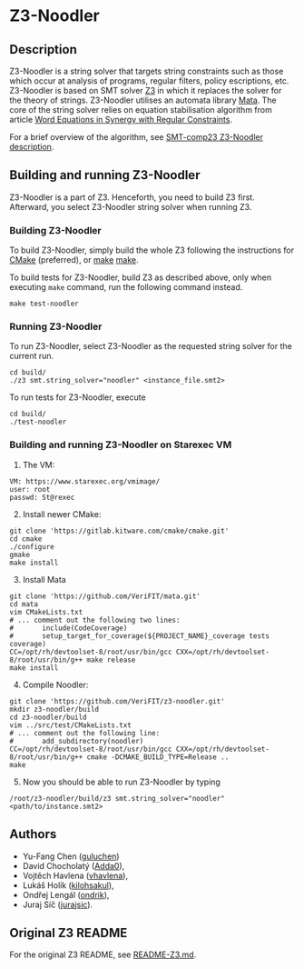 # Z3-Noodler

## Description

Z3-Noodler is a string solver that targets string constraints such as those which occur at analysis of programs, 
regular filters, policy escriptions, etc. Z3-Noodler is based on SMT solver [Z3](https://github.com/Z3Prover/z3) in which it replaces the solver 
for the theory of strings. 
Z3-Noodler utilises an automata library [Mata](https://github.com/VeriFIT/mata/). 
The core of the string solver relies on equation stabilisation algorithm from article
[Word Equations in Synergy with Regular Constraints](https://link.springer.com/chapter/10.1007/978-3-031-27481-7_23).

For a brief overview of the algorithm, see [SMT-comp23 Z3-Noodler description](#doc/noodler/z3-noodler_systems-description.pdf).

[//]: # (TODO: Write the following paragraphs. ## Differences from Z3 ## Supported features and limitations)

## Building and running Z3-Noodler

Z3-Noodler is a part of Z3. Henceforth, you need to build Z3 first. Afterward, you select Z3-Noodler string solver when running Z3.

### Building Z3-Noodler

To build Z3-Noodler, simply build the whole Z3 following the instructions for [CMake][cmake] (preferred), or [make]
[make].

[visual_studio]: #building-z3-on-windows-using-visual-studio-command-prompt
[make]: #building-z3-using-make-and-gccclang
[cmake]: #building-z3-using-cmake

To build tests for Z3-Noodler, build Z3 as described above, only when executing `make` command, run the following 
command instead.
```shell
make test-noodler
```

### Running Z3-Noodler
To run Z3-Noodler, select Z3-Noodler as the requested string solver for the current run.
```shell
cd build/
./z3 smt.string_solver="noodler" <instance_file.smt2> 
```

To run tests for Z3-Noodler, execute
```shell
cd build/
./test-noodler
```

### Building and running Z3-Noodler on Starexec VM

1. The VM:
```
VM: https://www.starexec.org/vmimage/
user: root
passwd: St@rexec
```
2. Install newer CMake:
```shell
git clone 'https://gitlab.kitware.com/cmake/cmake.git'
cd cmake
./configure
gmake
make install
```
3. Install Mata
```shell
git clone 'https://github.com/VeriFIT/mata.git'
cd mata
vim CMakeLists.txt
# ... comment out the following two lines:
#       include(CodeCoverage)
#       setup_target_for_coverage(${PROJECT_NAME}_coverage tests coverage)
CC=/opt/rh/devtoolset-8/root/usr/bin/gcc CXX=/opt/rh/devtoolset-8/root/usr/bin/g++ make release
make install
```
4. Compile Noodler:

```shell
git clone 'https://github.com/VeriFIT/z3-noodler.git'
mkdir z3-noodler/build
cd z3-noodler/build
vim ../src/test/CMakeLists.txt
# ... comment out the following line:
#       add_subdirectory(noodler)
CC=/opt/rh/devtoolset-8/root/usr/bin/gcc CXX=/opt/rh/devtoolset-8/root/usr/bin/g++ cmake -DCMAKE_BUILD_TYPE=Release ..
make
```

5. Now you should be able to run Z3-Noodler by typing
```shell
/root/z3-noodler/build/z3 smt.string_solver="noodler" <path/to/instance.smt2>
```

## Authors

- Yu-Fang Chen ([guluchen](https://github.com/guluchen))
- David Chocholatý ([Adda0](https://github.com/Adda0)),
- Vojtěch Havlena ([vhavlena](https://github.com/vhavlena/)),
- Lukáš Holík ([kilohsakul](https://github.com/kilohsakul)),
- Ondřej Lengál ([ondrik](https://github.com/ondrik)),
- Juraj Síč ([jurajsic](https://github.com/jurajsic)).

## Original Z3 README

For the original Z3 README, see [README-Z3.md](README-Z3.md).
